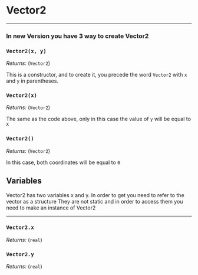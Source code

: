 # Vector2

---
### In new Version you have 3 way to create Vector2

### `Vector2(x, y)`

*Returns:* (`Vector2`)

This is a constructor, and to create it, you precede the word `Vector2` with `x` and `y` in parentheses.

### `Vector2(x)`

*Returns:* (`Vector2`)

The same as the code above, only in this case the value of `y` will be equal to `X`

### `Vector2()`

*Returns:* (`Vector2`)

In this case, both coordinates will be equal to `0`

## Variables

Vector2 has two variables x and y. In order to get you need to refer to the vector as a structure
They are not static and in order to access them you need to make an instance of Vector2

---

### `Vector2.x`

*Returns:* (`real`)

### `Vector2.y`

*Returns:* (`real`)